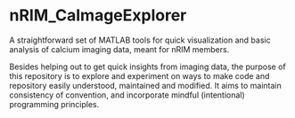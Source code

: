 # nRIM_CaImageExplorer
A straightforward set of MATLAB tools for quick visualization and basic analysis of calcium imaging data, meant for nRIM members.

Besides helping out to get quick insights from imaging data, the purpose of this repository is to explore and experiment on ways to make code and repository easily understood, maintained and modified. It aims to maintain consistency of convention, and incorporate mindful (intentional) programming principles.
